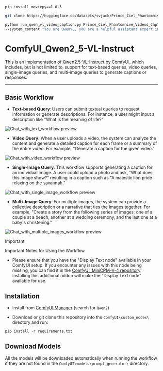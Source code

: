```bash
pip install moviepy==1.0.3

git clone https://huggingface.co/datasets/svjack/Prince_Ciel_Phantomhive_Videos_Captioned

python run_qwen_vl_video_caption.py Prince_Ciel_Phantomhive_Videos_Captioned Prince_Ciel_Phantomhive_Videos_Qwen_VL_Captioned \
--system_content "You are QwenVL, you are a helpful assistant expert in turning images into words. 给你的视频中可能出现的主要人物为两个（可能出现一个或两个），当人物为一个戴眼罩的男孩时，男孩的名字是'夏尔',当人物是一个穿燕尾西服的成年男子时，男子的名字是'塞巴斯蒂安',在你的视频描述中要使用人物的名字并且简单描述人物的外貌及衣着。" --text "使用戴人物名字的中文描述视频内容"

```

# ComfyUI_Qwen2_5-VL-Instruct

This is an implementation of [Qwen2.5-VL-Instruct](https://github.com/QwenLM/Qwen2.5-VL) by [ComfyUI](https://github.com/comfyanonymous/ComfyUI), which includes, but is not limited to, support for text-based queries, video queries, single-image queries, and multi-image queries to generate captions or responses.

---

## Basic Workflow

- **Text-based Query**: Users can submit textual queries to request information or generate descriptions. For instance, a user might input a description like "What is the meaning of life?"

![Chat_with_text_workflow preview](examples/Chat_with_text_workflow.png)

- **Video Query**: When a user uploads a video, the system can analyze the content and generate a detailed caption for each frame or a summary of the entire video. For example, "Generate a caption for the given video."

![Chat_with_video_workflow preview](examples/Chat_with_video_workflow.png)

- **Single-Image Query**: This workflow supports generating a caption for an individual image. A user could upload a photo and ask, "What does this image show?" resulting in a caption such as "A majestic lion pride relaxing on the savannah."

![Chat_with_single_image_workflow preview](examples/Chat_with_single_image_workflow.png)

- **Multi-Image Query**: For multiple images, the system can provide a collective description or a narrative that ties the images together. For example, "Create a story from the following series of images: one of a couple at a beach, another at a wedding ceremony, and the last one at a baby's christening."

![Chat_with_multiple_images_workflow preview](examples/Chat_with_multiple_images_workflow.png)

> [!IMPORTANT]
> Important Notes for Using the Workflow
> - Please ensure that you have the "Display Text node" available in your ComfyUI setup. If you encounter any issues with this node being missing, you can find it in the [ComfyUI_MiniCPM-V-4 repository](https://github.com/IuvenisSapiens/ComfyUI_MiniCPM-V-4). Installing this additional addon will make the "Display Text node" available for use.

## Installation

- Install from [ComfyUI Manager](https://github.com/ltdrdata/ComfyUI-Manager) (search for `Qwen2`)

- Download or git clone this repository into the `ComfyUI\custom_nodes\` directory and run:

```python
pip install -r requirements.txt
```

## Download Models

All the models will be downloaded automatically when running the workflow if they are not found in the `ComfyUI\models\prompt_generator\` directory.
